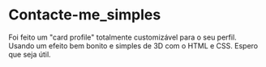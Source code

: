 # Contacte-me_simples
Foi feito um "card profile" totalmente customizável para o seu perfil. Usando um efeito bem bonito e simples de 3D com o HTML e CSS.
Espero que seja útil.
